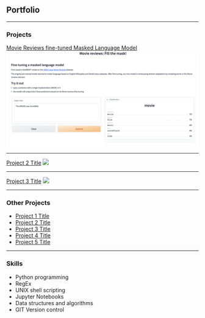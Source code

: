 ## Portfolio

---

### Projects 

[Movie Reviews fine-tuned Masked Language Model](https://huggingface.co/spaces/lidiapierre/Fill_the_mask)
<br/>
<img src="images/fill_the_mask.png?raw=true"/>

---
[Project 2 Title](/pdf/sample_presentation.pdf)
<img src="images/dummy_thumbnail.jpg?raw=true"/>

---
[Project 3 Title](/sample_page)
<img src="images/dummy_thumbnail.jpg?raw=true"/>

---

### Other Projects

- [Project 1 Title](http://example.com/)
- [Project 2 Title](http://example.com/)
- [Project 3 Title](http://example.com/)
- [Project 4 Title](http://example.com/)
- [Project 5 Title](http://example.com/)

---

### Skills

- Python programming
- RegEx
- UNIX shell scripting
- Jupyter Notebooks
- Data structures and
algorithms
- GIT Version control
